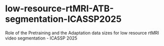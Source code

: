# low-resource-rtMRI-ATB-segmentation-ICASSP2025
Role of the Pretraining and the Adaptation data sizes for low resource rtMRI video segmentation - ICASSP 2025

